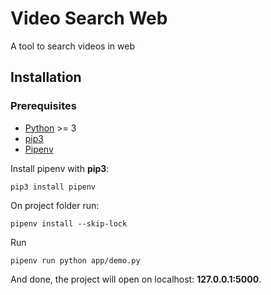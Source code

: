 # Video Search Web 
A tool to search videos in web

## Installation

### Prerequisites  
* [Python](https://www.python.org/) >= 3 
* [pip3](https://pip.pypa.io/en/stable/installing/) 
* [Pipenv](https://pipenv.readthedocs.io/en/latest/) 

Install pipenv with __pip3__:
```
pip3 install pipenv
```

On project folder run:

```
pipenv install --skip-lock 
```

Run 

```
pipenv run python app/demo.py 
```

And done, the project will open on localhost: __127.0.0.1:5000__.

